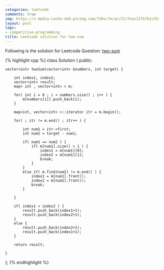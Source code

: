 ```yaml
---
categories: leetcode
comments: true
img: https://s-media-cache-ak0.pinimg.com/736x/7e/ac/21/7eac217b7b1c55ab7fd56758e4e181be.jpg
layout: post
tags:
- competitive-programming
title: Leetcode solution for two-sum
---
```


Following is the solution for Leetcode Question: [two-sum](https://leetcode.com/problems/two-sum/)

{% highlight cpp %}
class Solution {
public:

    vector<int> twoSum(vector<int> &numbers, int target) {
        
        int index1, index2;
        vector<int> result;
        map< int , vector<int> > m;
        
        for( int i = 0 ; i < numbers.size() ; i++ ) {
            m[numbers[i]].push_back(i);
        }
        
        map<int, vector<int> >::iterator itr = m.begin();
        
        for( ; itr != m.end() ; itr++ ) {
            
            int num1 = itr->first;
            int num2 = target - num1;
            
            if( num1 == num2 ) {
                if( m[num1].size() > 1 ) {
                    index1 = m[num1][0];
                    index2 = m[num1][1];
                    break;
                }
            }
            else if( m.find(num2) != m.end() ) {
                index1 = m[num1].front();
                index2 = m[num2].front();
                break;
            }
            
        }
        
        if( index1 < index2 ) {
            result.push_back(index1+1);
            result.push_back(index2+1);
        }
        else {
            result.push_back(index2+1);
            result.push_back(index1+1);
        }
        
        return result;
        
    }
};
{% endhighlight %}